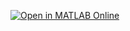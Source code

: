 [![Open in MATLAB Online](https://www.mathworks.com/images/responsive/global/open-in-matlab-online.svg)](https://matlab.mathworks.com/open/github/v1?host=insidelabs-git.mathworks.com&repo=imyrsini/lstm-model-reduction)
